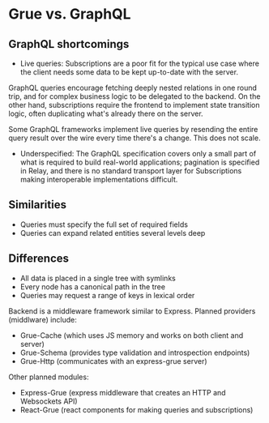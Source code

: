 # Grue vs. GraphQL

## GraphQL shortcomings

- Live queries: Subscriptions are a poor fit for the typical use case where the client needs some data to be kept up-to-date with the server.

GraphQL queries encourage fetching deeply nested relations in one round trip, and for complex business logic to be delegated to the backend. On the other hand, subscriptions require the frontend to implement state transition logic, often duplicating what's already there on the server.

Some GraphQL frameworks implement live queries by resending the entire query result over the wire every time there's a change. This does not scale.

- Underspecified: The GraphQL specification covers only a small part of what is required to build real-world applications; pagination is specified in Relay, and there is no standard transport layer for Subscriptions making interoperable implementations difficult.

## Similarities

- Queries must specify the full set of required fields
- Queries can expand related entities several levels deep

## Differences

- All data is placed in a single tree with symlinks
- Every node has a canonical path in the tree
- Queries may request a range of keys in lexical order

Backend is a middleware framework similar to Express. Planned providers (middlware) include:

- Grue-Cache (which uses JS memory and works on both client and server)
- Grue-Schema (provides type validation and introspection endpoints)
- Grue-Http (communicates with an express-grue server)

Other planned modules:

- Express-Grue (express middleware that creates an HTTP and Websockets API)
- React-Grue (react components for making queries and subscriptions)
